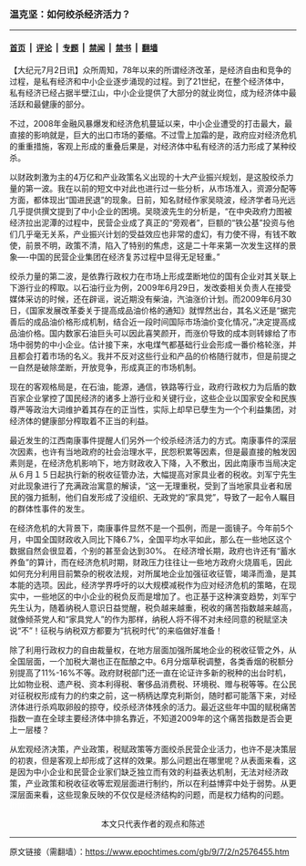 ### 温克坚：如何绞杀经济活力？

---

#### [首页](../../../..?n2576455) &nbsp;|&nbsp; [评论](../../../../../epoch-comment?n2576455) &nbsp;|&nbsp; [专题](../../../../../epoch-special?n2576455) &nbsp;|&nbsp; [禁闻](../../../../../epoch-news?n2576455) &nbsp;|&nbsp; [禁书](../../../../../books?n2576455) &nbsp;|&nbsp; [翻墙](https://github.com/gfw-breaker/nogfw/blob/master/README.md?n2576455)


<div class="post_content" id="artbody" itemprop="articleBody">
 <!-- article content begin -->
 <p>
  【大纪元7月2日讯】众所周知，78年以来的所谓经济改革，是经济自由和竞争的过程，是私有经济和中小企业逐步涌现的过程。到了21世纪，在整个经济体中，私有经济已经占据半壁江山，中小企业提供了大部分的就业岗位，成为经济体中最活跃和最健康的部分。
 </p>
 <p>
  不过，2008年金融风暴爆发和经济危机蔓延以来，中小企业遭受的打击最大，最直接的影响就是，巨大的出口市场的萎缩。不过雪上加霜的是，政府应对经济危机的重重措施，客观上形成的重叠后果是，对经济体中私有经济的活力形成了某种绞杀。
 </p>
 <p>
  以财政刺激为主的4万亿和产业政策名义出现的十大产业振兴规划，是这股绞杀力量的第一波。我在以前的短文中对此也进行过一些分析，从市场准入，资源分配等方面，都体现出“国进民退”的现象。日前，知名财经作家吴晓波，经济学者马光远几乎提供撰文提到了中小企业的困境。吴晓波先生的分析是，“在中央政府力图被经济拉出泥潭的过程中，民营企业成了真正的“旁观者”，巨额的“铁公基”投资与他们几乎毫无关系，产业振兴计划的受益效应也非常的虚幻，有力使不得，有钱不敢使，前景不明，政策不清，陷入了特别的焦虑，这是二十年来第一次发生这样的景象—-中国的民营企业集团在经济复苏过程中显得无足轻重。”
 </p>
 <p>
  绞杀力量的第二波，是依靠行政权力在市场上形成垄断地位的国有企业对其关联上下游行业的榨取。以石油行业为例，2009年6月29日，发改委相关负责人在接受媒体采访的时候，还在辟谣，说近期没有柴油，汽油涨价计划。而2009年6月30日，《国家发展改革委关于提高成品油价格的通知》就悍然出台，其名义还是“据完善后的成品油价格形成机制，结合近一段时间国际市场油价变化情况，”决定提高成品油价格。国内数家石油巨头可以因此喜笑颜开，而涨价导致的成本则转嫁给了市场中弱势的中小企业。估计接下来，水电煤气都基础行业会形成一番价格轮涨，并且都会打着市场的名义。我并不反对这些行业和产品的价格随行就市，但是前提之一自然是破除垄断，开放竞争，形成真正的市场机制。
 </p>
 <p>
  现在的客观格局是，在石油，能源，通信，铁路等行业，政府行政权力为后盾的数百家企业掌控了国民经济的诸多上游行业和关键行业，这些企业以国家安全和民族尊严等政治大词维护着其存在的正当性，实际上却早已孽生为一个个利益集团，对经济体的健康部分榨取着不正当的利益。
 </p>
 <p>
  最近发生的江西南康事件提醒人们另外一个绞杀经济活力的方式。南康事件的深层次因素，也许有当地政府的社会治理水平，民怨积累等因素，但是最直接的触发因素则是，在经济危机影响下，地方财政收入下降，入不敷出，因此南康市当局决定从６月１５日起执行新的税收征管办法，大幅提高对家具业者的税收。刘军宁先生对此现象进行了充满政治寓意的解读，“这一无理重税，受到了当地家具业者和居民的强力抵制，他们自发形成了没组织、无政党的“家具党”，导致了一起令人瞩目的群体性事件的发生。
 </p>
 <p>
  在经济危机的大背景下，南康事件显然不是一个孤例，而是一面镜子。今年前5个月，中国全国财政收入同比下降6.7%，全国平均水平如此，那么在一些地区这个数据自然会很显着，个别的甚至会达到30%。 在经济增长期，政府也许还有“蓄水养鱼”的算计，而在经济危机时期，财政压力往往让一些地方政府火烧眉毛，因此如何充分利用目前繁杂的税收法规，对所属地企业加强征收征管，竭泽而渔，是其本能的选项。因此，经济学界呼吁的以大规模减税作为应对经济危机的策略，在现实中，一些地区的中小企业的税负反而是增加了。也正基于这种演变趋势，刘军宁先生认为，随着纳税人意识日益觉醒，税负越来越重，税收的痛苦指数越来越高，就像倾茶党人和“家具党人”的作为那样，纳税人将不得不对未经同意的税赋坚决说“不”！征税与纳税双方都要为“抗税时代”的来临做好准备！
 </p>
 <p>
  除了利用行政权力的自由裁量权，在地方层面加强所属地企业的税收征管之外，从全国层面，一个加税大潮也正在酝酿之中。6月分烟草税调整，各类香烟的税额分别提高了11%-16%不等。政府财税部门还一直在论证许多新的税种的出台时机，比如物业税、遗产税、资本利得税、奢侈品消费税、环境税、赠与税等等。在公民对征税权形成有力的约束之前，这一柄柄达摩克利斯剑，随时都可能落下来，对经济体进行杀鸡取卵般的掠夺，绞杀经济体残余的活力。最近这些年中国的赋税痛苦指数一直在全球主要经济体中排名靠近，不知道2009年的这个痛苦指数是否会更上一层楼？
 </p>
 <p>
  从宏观经济决策，产业政策，税赋政策等方面绞杀民营企业活力，也许不是决策层的初衷，但是客观上却形成了这样的效果。那么问题出在哪里呢？从表面来看，这是因为中小企业和民营企业家们缺乏独立而有效的利益表达机制，无法对经济政策，产业政策和税收征收等宏观层面进行制约，所以在利益博弈中处于弱势。从更深层面来看，这些现象反映的不仅仅是经济结构的问题，而是权力结构的问题。
  <font color="#ffffff">
   (http://www.dajiyuan.com)
  </font>
  <br/>
  <center>
   <font class="GY13">
    本文只代表作者的观点和陈述
   </font>
  </center>
 </p>
 <!-- article content end -->
 <div id="below_article_ad">
 </div>
</div>


---

原文链接（需翻墙）：https://www.epochtimes.com/gb/9/7/2/n2576455.htm